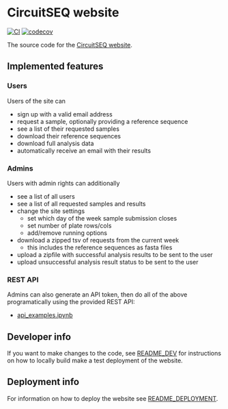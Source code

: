 # CircuitSEQ website

[![CI](https://github.com/ssciwr/circuit_seq/actions/workflows/ci.yml/badge.svg)](https://github.com/ssciwr/circuit_seq/actions/workflows/ci.yml)
[![codecov](https://codecov.io/gh/ssciwr/circuit_seq/branch/main/graph/badge.svg?token=Z8fyKbjrHd)](https://codecov.io/gh/ssciwr/circuit_seq)

The source code for the [CircuitSEQ website](https://circuitseq.iwr.uni-heidelberg.de/).

## Implemented features

### Users

Users of the site can

- sign up with a valid email address
- request a sample, optionally providing a reference sequence
- see a list of their requested samples
- download their reference sequences
- download full analysis data
- automatically receive an email with their results

### Admins

Users with admin rights can additionally

- see a list of all users
- see a list of all requested samples and results
- change the site settings
  - set which day of the week sample submission closes
  - set number of plate rows/cols
  - add/remove running options
- download a zipped tsv of requests from the current week
  - this includes the reference sequences as fasta files
- upload a zipfile with successful analysis results to be sent to the user
- upload unsuccessful analysis result status to be sent to the user

### REST API

Admins can also generate an API token,
then do all of the above programatically using
the provided REST API:

- [api_examples.ipynb](https://github.com/ssciwr/circuit_seq/blob/main/notebooks/api_examples.ipynb)

## Developer info

If you want to make changes to the code, see
[README_DEV](README_DEV.md)
for instructions on how to locally build make a test deployment of the website.

## Deployment info

For information on how to deploy the website see
[README_DEPLOYMENT](README_DEPLOYMENT.md).
